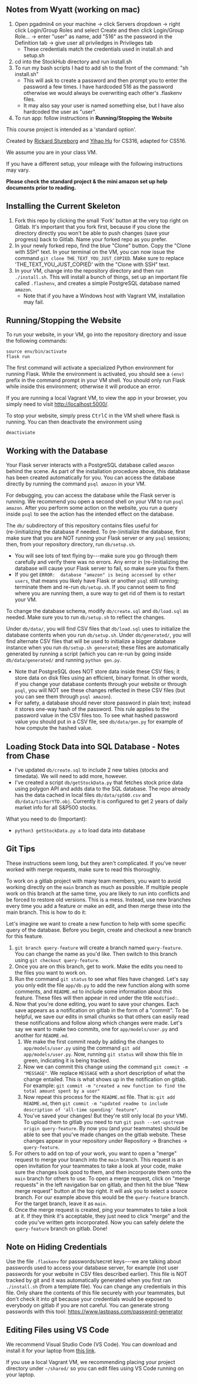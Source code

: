## Notes from Wyatt (working on mac)
1. Open pgadmin4 on your machine -> click Servers dropdown -> right click Login/Group Roles and select Create and then click Login/Group Role... -> enter "user" as name, add "516" as the password in the Definition tab -> give user all priviledges in Privileges tab
   - These credentials match the credentials used in install.sh and setup.sh
2. cd into the StockHub directory and run install.sh
3. To run my bash scripts I had to add sh to the front of the command: "sh install.sh"
   - This will ask to create a password and then prompt you to enter the password a few times.  I have hardcoded 516 as the password otherwise we would always be overwriting each other's .flaskenv files.
   - It may also say your user is named something else, but I have also hardcoded the user as "user".
4. To run app: follow instructions in **Running/Stopping the Website**
 

This course project is intended as a 'standard option'.

Created by [Rickard Stureborg](http://www.rickard.stureborg.com) and [Yihao Hu](https://www.linkedin.com/in/yihaoh/) for CS316, adapted for CS516.

We assume you are in your class VM.

If you have a different setup, your mileage with the following instructions may vary.

**Please check the standard project & the mini amazon set up help documents prior to reading.**

## Installing the Current Skeleton

1. Fork this repo by clicking the small 'Fork' button at the very top right on Gitlab.
   It's important that you fork first, because if you clone the directory directly you won't be able to push changes (save your progress) back to Gitlab.
   Name your forked repo as you prefer.
2. In your newly forked repo, find the blue "Clone" button.
   Copy the "Clone with SSH" text.
   In your terminal on the VM, you can now issue the command `git clone THE_TEXT_YOU_JUST_COPIED`.
   Make sure to replace 'THE_TEXT_YOU_JUST_COPIED' with the "Clone with SSH" text.
3. In your VM, change into the repository directory and then run `./install.sh`.
   This will install a bunch of things, set up an important file called `.flashenv`, and creates a simple PostgreSQL database named `amazon`.
   - Note that if you have a Windows host with Vagrant VM, installation may fail.

## Running/Stopping the Website

To run your website, in your VM, go into the repository directory and issue the following commands:
```
source env/bin/activate
flask run
```
The first command will activate a specialized Python environment for running Flask.
While the environment is activated, you should see a `(env)` prefix in the command prompt in your VM shell.
You should only run Flask while inside this environment; otherwise it will produce an error.

If you are running a local Vagrant VM, to view the app in your browser, you simply need to visit [http://localhost:5000/](http://localhost:5000/).

To stop your website, simply press <kbd>Ctrl</kbd><kbd>C</kbd> in the VM shell where flask is running.
You can then deactivate the environment using
```
deactiviate
```

## Working with the Database

Your Flask server interacts with a PostgreSQL database called `amazon` behind the scene.
As part of the installation procedure above, this database has been created automatically for you.
You can access the database directly by running the command `psql amazon` in your VM.

For debugging, you can access the database while the Flask server is running.
We recommend you open a second shell on your VM to run `psql amazon`.
After you perform some action on the website, you run a query inside `psql` to see the action has the intended effect on the database.

The `db/` subdirectory of this repository contains files useful for (re-)initializing the database if needed.
To (re-)initialize the database, first make sure that you are NOT running your Flask server or any `psql` sessions; then, from your repository directory, run `db/setup.sh`.
* You will see lots of text flying by---make sure you go through them carefully and verify there was no errors.
  Any error in (re-)initializing the database will cause your Flask server to fail, so make sure you fix them.
* If you get `ERROR:  database "amazon" is being accessed by other users`, that means you likely have Flask or another `psql` still running; terminate them and re-run `db/setup.sh`.
  If you cannot seem to find where you are running them, a sure way to get rid of them is to restart your VM.

To change the database schema, modify `db/create.sql` and `db/load.sql` as needed.
Make sure you to run `db/setup.sh` to reflect the changes.

Under `db/data/`, you will find CSV files that `db/load.sql` uses to initialize the database contents when you run `db/setup.sh`.
Under `db/generated/`, you will find alternate CSV files that will be used to initialize a bigger database instance when you run `db/setup.sh generated`; these files are automatically generated by running a script (which you can re-run by going inside `db/data/generated/` and running `python gen.py`.
* Note that PostgreSQL does NOT store data inside these CSV files; it store data on disk files using an efficient, binary format.
  In other words, if you change your database contents through your website or through `psql`, you will NOT see these changes reflected in these CSV files (but you can see them through `psql amazon`).
* For safety, a database should never store password in plain text; instead it stores one-way hash of the password.
  This rule applies to the password value in the CSV files too.
  To see what hashed password value you should put in a CSV file, see `db/data/gen.py` for example of how compute the hashed value.

## Loading Stock Data into SQL Database - Notes from Chase

* I've updated `db/create.sql` to include 2 new tables (stocks and timedata). We will need to add more, however.
* I've created a script `db/getStockData.py` that fetches stock price data using polygon API and adds data to the SQL database. The repo already has the data cached in local files `db/data/sp500.csv` and `db/data/tickerYTD.obj`. Currently it is configured to get 2 years of daily market info for all S&P500 stocks. 

What you need to do (Important):
* `python3 getStockData.py a` to load data into database

## Git Tips

These instructions seem long, but they aren't complicated.
If you've never worked with merge requests, make sure to read this thoroughly. 

To work on a gitlab project with many team members, you want to avoid working directly on the `main` branch as much as possible.
If multiple people work on this branch at the same time, you are likely to run into conflicts and be forced to restore old versions.
This is a mess.
Instead, use new branches every time you add a feature or make an edit, and then merge these into the main branch.
This is how to do it:

Let's imagine we want to create a new function to help with some specific query of the database. Before you begin, create and checkout a new branch for this feature.
1. `git branch query-feature` will create a branch named `query-feature`.
   You can change the name as you'd like.
   Then switch to this branch using `git checkout query-feature`.
2. Once you are on this branch, get to work.
   Make the edits you need to the files you want to work on.
3. Run the command `git status` to see what files have changed.
   Let's say you only edit the file `app/db.py` to add the new function along with some comments, and `README.md` to include some information about this feature.
   These files will then appear in red under the title `modified:`.
4. Now that you're done editing, you want to save your changes.
   Each save appears as a notification on gitlab in the form of a "commit".
   To be helpful, we save our edits in small chunks so that others can easily read these notifications and follow along which changes were made.
   Let's say we want to make two commits, one for `app/models/user.py` and another for `README.md`. 
   1. We make the first commit ready by adding the changes to `app/models/user.py` using the command `git add app/models/user.py`.
      Now, running `git status` will show this file in green, indicating it is being tracked.
   2. Now we can commit this change using the command `git commit -m "MESSAGE"`.
      We replace `MESSAGE` with a short description of what the change entailed.
      This is what shows up in the notification on gitlab. For example: `git commit -m "created a new function to find the total amount spent by a user"`
   3. Now repeat this process for the `README.md` file.
      That is: `git add README.md`, then `git commit -m "updated readme to include description of 'all-time spending' feature"`.
   4. You've saved your changes!
      But they're still only local (to your VM).
      To upload them to gitlab you need to run `git push --set-upstream origin query-feature`.
      By now you (and your teammates) should be able to see that you've made changes on the gitlab website.
      These changes appear in your repository under Repository -> Branches -> `query-feature`.
5. For others to add on top of your work, you want to open a "merge" request to merge your branch into the `main` branch.
   This request is an open invitation for your teammates to take a look at your code, make sure the changes look good to them, and then incorporate them onto the `main` branch for others to use.
   To open a merge request, click on "merge requests" in the left navigation bar on gitlab, and then hit the blue "New merge request" button at the top right.
   It will ask you to select a source branch.
   For our example above this would be the `query-feature` branch.
   For the target branch, leave it as `main`.
6. Once the merge request is created, ping your teammates to take a look at it.
   If they think it's acceptable, they just need to click "merge" and the code you've written gets incorporated.
   Now you can safely delete the `query-feature` branch on gitlab.
   Done!

## Note on Hiding Credentials

Use the file `.flaskenv` for passwords/secret keys---we are talking about passwords used to access your database server, for example (not user passwords for your website in CSV files described earlier).
This file is NOT tracked by git and it was automatically generated when you first ran `./install.sh` (from a template file).
You can change any credentials in this file.
Only share the contents of this file securely with your teammates, but don't check it into git because your credentials would be exposed to everybody on gitlab if you are not careful.
You can generate strong passwords with this tool: https://www.lastpass.com/password-generator

## Editing Files using VS Code

We recommend Visual Studio Code (VS Code).
You can download and install it for your laptop from [this link](https://code.visualstudio.com/Download).

If you use a local Vagrant VM, we recommending placing your project directory under `~/shared/` so you can edit files using VS Code running on your laptop.
